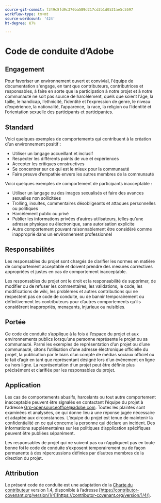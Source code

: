 ```yaml
---
source-git-commit: f349c8fd9c370ba589d217cd3b1d0521ae5c5597
workflow-type: tm+mt
source-wordcount: '424'
ht-degree: 87%

---
```

# Code de conduite d’Adobe

## Engagement

Pour favoriser un environnement ouvert et convivial, l&#39;équipe de documentation s&#39;engage, en tant que contributeurs, contributrices et responsables, à faire en sorte que la participation à notre projet et à notre communauté ne soit pas source de harcèlement, quels que soient l’âge, la taille, le handicap, l’ethnicité, l’identité et l’expression de genre, le niveau d’expérience, la nationalité, l’apparence, la race, la religion ou l’identité et l’orientation sexuelle des participants et participantes.

## Standard

Voici quelques exemples de comportements qui contribuent à la création d’un environnement positif :

* Utiliser un langage accueillant et inclusif
* Respecter les différents points de vue et expériences
* Accepter les critiques constructives
* Se concentrer sur ce qui est le mieux pour la communauté
* Faire preuve d’empathie envers les autres membres de la communauté

Voici quelques exemples de comportement de participants inacceptable :

* Utiliser un langage ou des images sexualisés et faire des avances sexuelles non sollicitées
* Trolling, insultes, commentaires désobligeants et attaques personnelles ou politiques
* Harcèlement public ou privé
* Publier les informations privées d’autres utilisateurs, telles qu’une adresse physique ou électronique, sans autorisation explicite
* Autre comportement pouvant raisonnablement être considéré comme inapproprié dans un environnement professionnel

## Responsabilités

Les responsables du projet sont chargés de clarifier les normes en matière de comportement acceptable et doivent prendre des mesures correctives appropriées et justes en cas de comportement inacceptable.

Les responsables du projet ont le droit et la responsabilité de supprimer, de modifier ou de refuser les commentaires, les validations, le code, les modifications de wiki, les problèmes et autres contributions qui ne respectent pas ce code de conduite, ou de bannir temporairement ou définitivement les contributeurs pour d’autres comportements qu’ils considèrent inappropriés, menaçants, injurieux ou nuisibles.

## Portée

Ce code de conduite s’applique à la fois à l’espace du projet et aux environnements publics lorsqu’une personne représente le projet ou sa communauté. Parmi les exemples de représentation d’un projet ou d’une communauté, citons l’utilisation d’une adresse électronique officielle du projet, la publication par le biais d’un compte de médias sociaux officiel ou le fait d’agir en tant que représentant désigné lors d’un événement en ligne ou hors ligne. La représentation d’un projet peut être définie plus précisément et clarifiée par les responsables du projet.

## Application

Les cas de comportements abusifs, harcelants ou tout autre comportement inacceptable peuvent être signalés en contactant l’équipe du projet à l’adresse Grp-opensourceoffice@adobe.com. Toutes les plaintes sont examinées et analysées, ce qui donne lieu à une réponse jugée nécessaire et adaptée aux circonstances. L’équipe du projet est tenue de maintenir la confidentialité en ce qui concerne la personne qui déclare un incident. Des informations supplémentaires sur les politiques d’application spécifiques peuvent être publiées séparément.

Les responsables de projet qui ne suivent pas ou n’appliquent pas en toute bonne foi le code de conduite s’exposent temporairement ou de façon permanente à des répercussions définies par d’autres membres de la direction du projet.

## Attribution

Le présent code de conduite est une adaptation de la [Charte du contributeur](https://contributor-covenant.org) version 1.4, disponible à l’adresse [https://contributor-covenant.org/version/1/4](https://contributor-covenant.org/version/1/4/).
